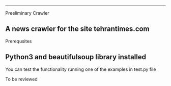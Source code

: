 -------------------------------------------
Preeliminary Crawler

A news crawler for the site tehrantimes.com
-------------------------------------------
Prerequsites

Python3 and beautifulsoup library installed
-------------------------------------------
 
 You can test the functionality running one of
 the examples in test.py file
 
 To be reviewed